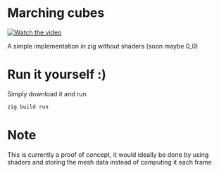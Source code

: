 # Marching cubes

[![Watch the video](https://img.youtube.com/vi/Z2zpXwlvziM/0.jpg
)](https://youtu.be/Z2zpXwlvziM)

A simple implementation in zig without shaders (soon maybe 0_0)
# Run it yourself :)

Simply download it and run
```sh
zig build run
```

# Note

This is currently a proof of concept, it would ideally be done by using shaders and storing the mesh data instead of computing it each frame